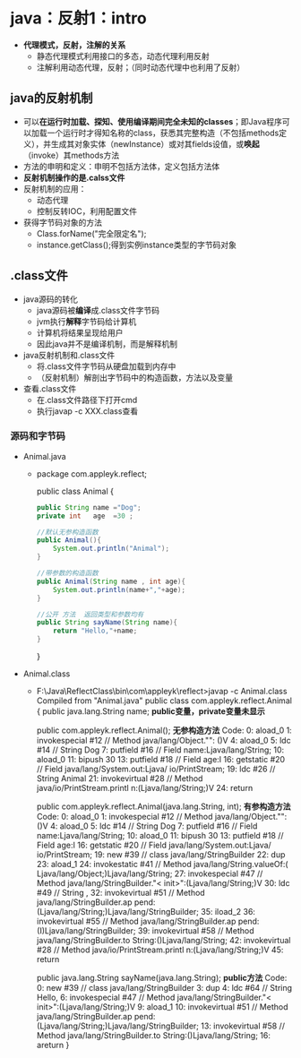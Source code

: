 # java：反射1：intro



* **代理模式，反射，注解的关系**
  - 静态代理模式利用接口的多态，动态代理利用反射
  - 注解利用动态代理，反射；（同时动态代理中也利用了反射）



## java的反射机制

* 可以**在运行时加载、探知、使用编译期间完全未知的classes**；即Java程序可以加载一个运行时才得知名称的class，获悉其完整构造（不包括methods定义），并生成其对象实体（newInstance）或对其fields设值，或**唤起**（invoke）其methods方法
* 方法的申明和定义：申明不包括方法体，定义包括方法体
* **反射机制操作的是.calss文件**
* 反射机制的应用：
  * 动态代理
  * 控制反转IOC，利用配置文件
* 获得字节码对象的方法
  * Class.forName("完全限定名");
  * instance.getClass();得到实例instance类型的字节码对象



## .class文件

* java源码的转化
  * java源码被**编译**成.class文件字节码
  * jvm执行**解释**字节码给计算机
  * 计算机将结果呈现给用户
  * 因此java并不是编译机制，而是解释机制
* java反射机制和.class文件
  * 将.class文件字节码从硬盘加载到内存中
  * （反射机制）解剖出字节码中的构造函数，方法以及变量
* 查看.class文件
  * 在.class文件路径下打开cmd
  * 执行javap -c XXX.class查看

### 源码和字节码

* Animal.java

  * package com.appleyk.reflect;

    public class Animal {

    ```java
    public String name ="Dog";
    private int   age  =30 ;
    
    //默认无参构造函数
    public Animal(){
    	System.out.println("Animal");
    }
    
    //带参数的构造函数 
    public Animal(String name , int age){
    	System.out.println(name+","+age);
    }
    
    //公开 方法  返回类型和参数均有
    public String sayName(String name){
    	return "Hello,"+name;
    }
    ```

    }

* Animal.class

  * F:\Java\ReflectClass\bin\com\appleyk\reflect>javap -c Animal.class
    Compiled from "Animal.java"
    public class com.appleyk.reflect.Animal {
      public java.lang.String name;	**public变量，private变量未显示**

      public com.appleyk.reflect.Animal();	**无参构造方法**
        Code:
           0: aload_0
           1: invokespecial #12                 // Method java/lang/Object."<init>":
    ()V
           4: aload_0
           5: ldc           #14                 // String Dog
           7: putfield      #16                 // Field name:Ljava/lang/String;
          10: aload_0
          11: bipush        30
          13: putfield      #18                 // Field age:I
          16: getstatic     #20                 // Field java/lang/System.out:Ljava/
    io/PrintStream;
          19: ldc           #26                 // String Animal
          21: invokevirtual #28                 // Method java/io/PrintStream.printl
    n:(Ljava/lang/String;)V
          24: return

      public com.appleyk.reflect.Animal(java.lang.String, int);	**有参构造方法**
        Code:
           0: aload_0
           1: invokespecial #12                 // Method java/lang/Object."<init>":
    ()V
           4: aload_0
           5: ldc           #14                 // String Dog
           7: putfield      #16                 // Field name:Ljava/lang/String;
          10: aload_0
          11: bipush        30
          13: putfield      #18                 // Field age:I
          16: getstatic     #20                 // Field java/lang/System.out:Ljava/
    io/PrintStream;
          19: new           #39                 // class java/lang/StringBuilder
          22: dup
          23: aload_1
          24: invokestatic  #41                 // Method java/lang/String.valueOf:(
    Ljava/lang/Object;)Ljava/lang/String;
          27: invokespecial #47                 // Method java/lang/StringBuilder."<
    init>":(Ljava/lang/String;)V
          30: ldc           #49                 // String ,
          32: invokevirtual #51                 // Method java/lang/StringBuilder.ap
    pend:(Ljava/lang/String;)Ljava/lang/StringBuilder;
          35: iload_2
          36: invokevirtual #55                 // Method java/lang/StringBuilder.ap
    pend:(I)Ljava/lang/StringBuilder;
          39: invokevirtual #58                 // Method java/lang/StringBuilder.to
    String:()Ljava/lang/String;
          42: invokevirtual #28                 // Method java/io/PrintStream.printl
    n:(Ljava/lang/String;)V
          45: return

      public java.lang.String sayName(java.lang.String);	**public方法**
        Code:
           0: new           #39                 // class java/lang/StringBuilder
           3: dup
           4: ldc           #64                 // String Hello,
           6: invokespecial #47                 // Method java/lang/StringBuilder."<
    init>":(Ljava/lang/String;)V
           9: aload_1
          10: invokevirtual #51                 // Method java/lang/StringBuilder.ap
    pend:(Ljava/lang/String;)Ljava/lang/StringBuilder;
          13: invokevirtual #58                 // Method java/lang/StringBuilder.to
    String:()Ljava/lang/String;
          16: areturn
    }